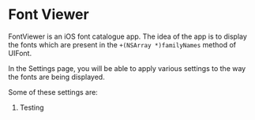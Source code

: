 Font Viewer
==============

FontViewer is an iOS font catalogue app. The idea of the app is to display the fonts which are present in the `+(NSArray *)familyNames` method of UIFont. 

In the Settings page, you will be able to apply various settings to the way the fonts are being displayed.

Some of these settings are: 
1. Testing